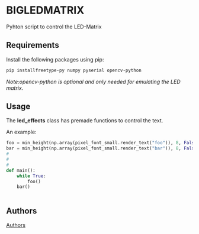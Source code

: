 # BIGLEDMATRIX

Pyhton script to control the LED-Matrix

## Requirements
Install the following packages using pip:
```bash
pip installfreetype-py numpy pyserial opencv-python
```
*Note:opencv-python is optional and only needed for emulating the LED matrix.*

## Usage

The **led_effects** class has premade functions to control the text.

An example:

```python
foo = min_height(np.array(pixel_font_small.render_text("foo")), 8, False)
bar = min_height(np.array(pixel_font_small.render_text("bar")), 8, False)
#
#
#
def main():
    while True:
        foo()
	bar()
	
```



## Authors
[Authors](https://github.com/castortut/bigledmatrix)


